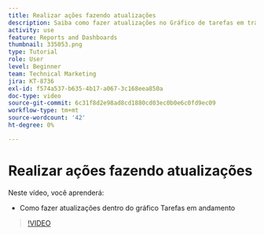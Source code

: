 ```yaml
---
title: Realizar ações fazendo atualizações
description: Saiba como fazer atualizações no Gráfico de tarefas em trânsito no [!UICONTROL Analítica aprimorada].
activity: use
feature: Reports and Dashboards
thumbnail: 335053.png
type: Tutorial
role: User
level: Beginner
team: Technical Marketing
jira: KT-8736
exl-id: f574a537-b635-4b17-a067-3c168eea850a
doc-type: video
source-git-commit: 6c31f8d2e98ad8cd1880cd03ec0b0e6c0fd9ec09
workflow-type: tm+mt
source-wordcount: '42'
ht-degree: 0%

---
```


# Realizar ações fazendo atualizações

Neste vídeo, você aprenderá:

* Como fazer atualizações dentro do gráfico Tarefas em andamento

>[!VIDEO](https://video.tv.adobe.com/v/335053/?quality=12&learn=on)
